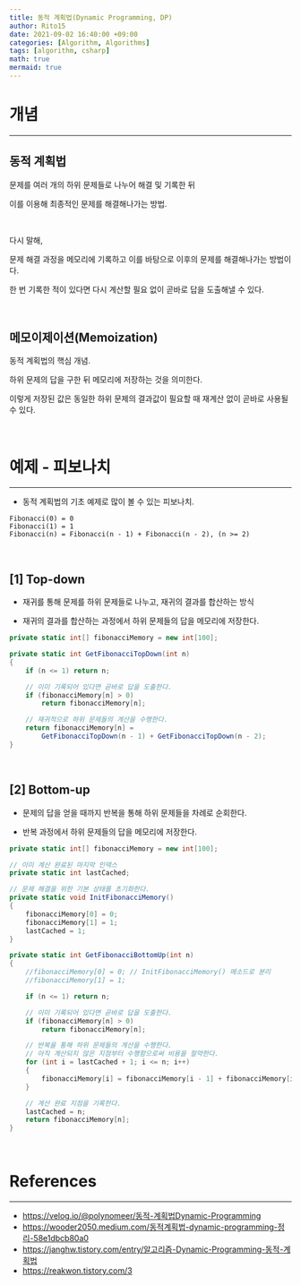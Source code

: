 ```yaml
---
title: 동적 계획법(Dynamic Programming, DP)
author: Rito15
date: 2021-09-02 16:40:00 +09:00
categories: [Algorithm, Algorithms]
tags: [algorithm, csharp]
math: true
mermaid: true
---
```


# 개념
---

## **동적 계획법**

문제를 여러 개의 하위 문제들로 나누어 해결 및 기록한 뒤

이를 이용해 최종적인 문제를 해결해나가는 방법.

<br>

다시 말해,

문제 해결 과정을 메모리에 기록하고 이를 바탕으로 이후의 문제를 해결해나가는 방법이다.

한 번 기록한 적이 있다면 다시 계산할 필요 없이 곧바로 답을 도출해낼 수 있다.

<br>

## **메모이제이션(Memoization)**

동적 계획법의 핵심 개념.

하위 문제의 답을 구한 뒤 메모리에 저장하는 것을 의미한다.

이렇게 저장된 값은 동일한 하위 문제의 결과값이 필요할 때 재계산 없이 곧바로 사용될 수 있다.

<br>

# 예제 - 피보나치
---

- 동적 계획법의 기초 예제로 많이 볼 수 있는 피보나치.

```
Fibonacci(0) = 0
Fibonacci(1) = 1
Fibonacci(n) = Fibonacci(n - 1) + Fibonacci(n - 2), (n >= 2)
```

<br>

## **[1] Top-down**

- 재귀를 통해 문제를 하위 문제들로 나누고, 재귀의 결과를 합산하는 방식

- 재귀의 결과를 합산하는 과정에서 하위 문제들의 답을 메모리에 저장한다.

```cs
private static int[] fibonacciMemory = new int[100];

private static int GetFibonacciTopDown(int n)
{
    if (n <= 1) return n;

    // 이미 기록되어 있다면 곧바로 답을 도출한다.
    if (fibonacciMemory[n] > 0)
        return fibonacciMemory[n];

    // 재귀적으로 하위 문제들의 계산을 수행한다.
    return fibonacciMemory[n] =
        GetFibonacciTopDown(n - 1) + GetFibonacciTopDown(n - 2);
}
```

<br>

## **[2] Bottom-up**

- 문제의 답을 얻을 때까지 반복을 통해 하위 문제들을 차례로 순회한다.

- 반복 과정에서 하위 문제들의 답을 메모리에 저장한다.

```cs
private static int[] fibonacciMemory = new int[100];

// 이미 계산 완료된 마지막 인덱스
private static int lastCached;

// 문제 해결을 위한 기본 상태를 초기화한다.
private static void InitFibonacciMemory()
{
    fibonacciMemory[0] = 0;
    fibonacciMemory[1] = 1;
    lastCached = 1;
}

private static int GetFibonacciBottomUp(int n)
{
    //fibonacciMemory[0] = 0; // InitFibonacciMemory() 메소드로 분리
    //fibonacciMemory[1] = 1;

    if (n <= 1) return n;

    // 이미 기록되어 있다면 곧바로 답을 도출한다.
    if (fibonacciMemory[n] > 0)
        return fibonacciMemory[n];

    // 반복을 통해 하위 문제들의 계산을 수행한다.
    // 아직 계산되지 않은 지점부터 수행함으로써 비용을 절약한다.
    for (int i = lastCached + 1; i <= n; i++)
    {
        fibonacciMemory[i] = fibonacciMemory[i - 1] + fibonacciMemory[i - 2];
    }

    // 계산 완료 지점을 기록한다.
    lastCached = n;
    return fibonacciMemory[n];
}
```

<br>


# References
---
- <https://velog.io/@polynomeer/동적-계획법Dynamic-Programming>
- <https://wooder2050.medium.com/동적계획법-dynamic-programming-정리-58e1dbcb80a0>
- <https://janghw.tistory.com/entry/알고리즘-Dynamic-Programming-동적-계획법>
- <https://reakwon.tistory.com/3>
